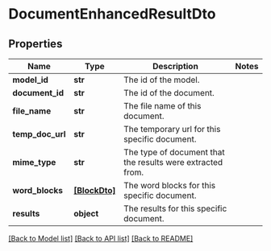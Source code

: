 # DocumentEnhancedResultDto


## Properties
Name | Type | Description | Notes
------------ | ------------- | ------------- | -------------
**model_id** | **str** | The id of the model. | 
**document_id** | **str** | The id of the document. | 
**file_name** | **str** | The file name of this document. | 
**temp_doc_url** | **str** | The temporary url for this specific document. | 
**mime_type** | **str** | The type of document that the results were extracted from. | 
**word_blocks** | [**[BlockDto]**](BlockDto.md) | The word blocks for this specific document. | 
**results** | **object** | The results for this specific document. | 

[[Back to Model list]](../README.md#documentation-for-models) [[Back to API list]](../README.md#documentation-for-api-endpoints) [[Back to README]](../README.md)


